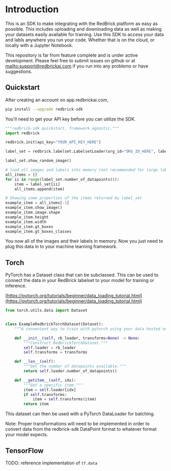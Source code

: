 # Introduction

This is an SDK to make integrating with the RedBrick platform as easy as possible. This includes uploading and downloading data
as well as making your datasets easily available for training. Use this SDK to access your data and labls anywhere you run your code. Whether that is on the cloud, or locally with a Jupyter Notebook.

This repository is far from feature complete and is under active development. Please feel free to submit issues on github or at <mailto:support@redbrickai.com> if you run into any problems or have suggestions.

## Quickstart

After creating an account on app.redbrickai.com,

```bash
pip install --upgrade redbrick-sdk
```

You'll need to get your API key before you can utilize the SDK.

```python
"""redbrick-sdk quickstart, framework agnostic."""
import redbrick

redbrick.init(api_key="YOUR_API_KEY_HERE")

label_set = redbrick.labelset.LabelsetLoader(org_id="ORG_ID_HERE", label_set_name="NAME")

label_set.show_random_image()

# load all images and labels into memory (not recommended for large labelsets)
all_items = []
for ii in range(label_set.number_of_datapoints()):
    item = label_set[ii]
    all_items.append(item)

# Showing some properties of the items returned by label_set
example_item = all_items[-1]
example_item.show_image()
example_item.image.shape
example_item.height
example_item.width
example_item.gt_boxes
example_item.gt_boxes_classes

```
You now all of the images and their labels in memory. Now you just need to plug this data in to your machine learning framework.


## Torch
PyTorch has a Dataset class that can be subclassed. This can be used to connect the data in your RedBrick labelset
to your model for training or inference.

[https://pytorch.org/tutorials/beginner/data_loading_tutorial.html](https://pytorch.org/tutorials/beginner/data_loading_tutorial.html)

```python
from torch.utils.data import Dataset


class ExampleRedbrickTorchDataset(Dataset):
    """A convenient way to train with pytorch using your data hosted on redbrick."""

    def __init__(self, rb_loader, transforms=None) -> None:
        """Construct RedbrickTorchDataset."""
        self.loader = rb_loader
        self.transforms = transforms

    def __len__(self):
        """Get the number of datapoints available."""
        return self.loader.number_of_datapoints()

    def __getitem__(self, idx):
        """Get a specific item."""
        item = self.loader[idx]
        if self.transforms:
            item = self.transforms(item)
        return item

```
This dataset can then be used with a PyTorch DataLoader for batching.

Note: Proper transformations will need to be implemented in order to convert data from the redbrick-sdk DataPoint format
to whatever format your model expects.

## TensorFlow

TODO: reference implementation of `tf.data`
